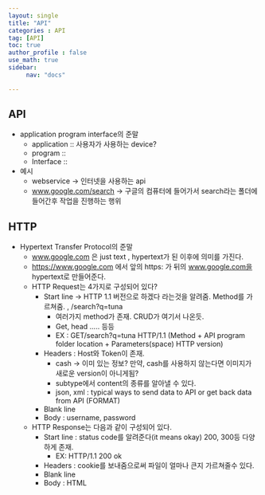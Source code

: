 ```yaml
---
layout: single
title: "API"
categories : API
tag: [API]
toc: true
author_profile : false
use_math: true
sidebar:
     nav: "docs"

---
```






## API

* application program interface의 준말
  * application :: 사용자가 사용하는 device?
  * program :: 
  * Interface ::
* 예시
  * webservice -> 인터넷을 사용하는 api
  * www.google.com/search -> 구글의 컴퓨터에 들어가서 search라는 폴더에 들어간후 작업을 진행하는 행위

## HTTP

* Hypertext Transfer Protocol의 준말
  *  www.google.com 은 just text , hypertext가 된 이후에 의미를 가진다.
  * https://www.google.com 에서 앞의 https: 가 뒤의 www.google.com을 hypertext로 만들어준다.
  * HTTP Request는 4가지로 구성되어 있다? 
    * Start line -> HTTP 1.1 버전으로 하겠다 라는것을 알려줌. Method를 가르쳐줌. , /search?q=tuna
      * 여러가지 method가 존재. CRUD가 여기서 나온듯.
      * Get, head ..... 등등 
      * EX : GET/search?q=tuna HTTP/1.1 (Method + API program folder location + Parameters(space) HTTP version)
    * Headers : Host와 Token이 존재. 
      * cash -> 이미 있는 정보? 만약, cash를 사용하지 않는다면 이미지가 새로운 version이 아니게됨? 
      * subtype에서 content의 종류를 알아낼 수 있다. 
      * json, xml : typical ways to send data to API or get back data from API (FORMAT)
    * Blank line
    * Body : username, password
  * HTTP Response는 다음과 같이 구성되어 있다.
    * Start line : status code를 알려준다(it means okay) 200, 300등 다양하게 존재. 
      * EX: HTTP/1.1 200 ok
    * Headers : cookie를 보내줌으로써 파일이 얼마나 큰지 가르쳐줄수 있다.
    * Blank line
    * Body : HTML 





 